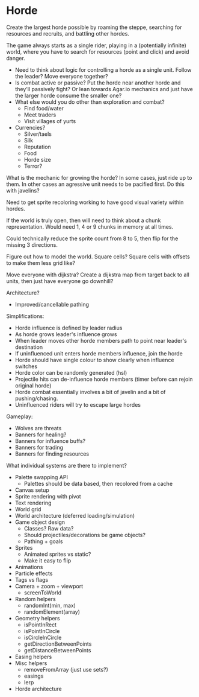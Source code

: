 # Horde

Create the largest horde possible by roaming the steppe, searching for resources and recruits, and battling other hordes.

The game always starts as a single rider, playing in a (potentially infinite) world, where you have to search for resources (point and click) and avoid danger.

- Need to think about logic for controlling a horde as a single unit. Follow the leader? Move everyone together?
- Is combat active or passive? Put the horde near another horde and they'll passively fight? Or lean towards Agar.io mechanics and just have the larger horde consume the smaller one?
- What else would you do other than exploration and combat?
  - Find food/water
  - Meet traders
  - Visit villages of yurts
- Currencies?
  - Silver/taels
  - Silk
  - Reputation
  - Food
  - Horde size
  - Terror?

What is the mechanic for growing the horde? In some cases, just ride up to them. In other cases an agressive unit needs to be pacified first. Do this with javelins?

Need to get sprite recoloring working to have good visual variety within hordes.

If the world is truly open, then will need to think about a chunk representation. Would need 1, 4 or 9 chunks in memory at all times.

Could technically reduce the sprite count from 8 to 5, then flip for the missing 3 directions.

Figure out how to model the world. Square cells? Square cells with offsets to make them less grid like?

Move everyone with dijkstra? Create a dijkstra map from target back to all units, then just have everyone go downhill?

Architecture?
- Improved/cancellable pathing

Simplifications:
- Horde influence is defined by leader radius
- As horde grows leader's influence grows
- When leader moves other horde members path to point near leader's destination
- If uninfluenced unit enters horde members influence, join the horde
- Horde should have single colour to show clearly when influence switches
- Horde color can be randomly generated (hsl)
- Projectile hits can de-influence horde members (timer before can rejoin original horde)
- Horde combat essentially involves a bit of javelin and a bit of pushing/chasing.
- Uninfluenced riders will try to escape large hordes

Gameplay:
- Wolves are threats
- Banners for healing?
- Banners for influence buffs?
- Banners for trading
- Banners for finding resources

What individual systems are there to implement?
- Palette swapping API
  - Palettes should be data based, then recolored from a cache
- Canvas setup
- Sprite rendering with pivot
- Text rendering
- World grid
- World architecture (deferred loading/simulation)
- Game object design
  - Classes? Raw data?
  - Should projectiles/decorations be game objects?
  - Pathing + goals
- Sprites
  - Animated sprites vs static?
  - Make it easy to flip
- Animations
- Particle effects
- Tags vs flags
- Camera + zoom + viewport
  - screenToWorld
- Random helpers
  - randomInt(min, max)
  - randomElement(array)
- Geometry helpers
  - isPointInRect
  - isPointInCircle
  - isCircleInCircle
  - getDirectionBetweenPoints
  - getDistanceBetweenPoints
- Easing helpers
- Misc helpers
  - removeFromArray (just use sets?)
  - easings
  - lerp
- Horde architecture
